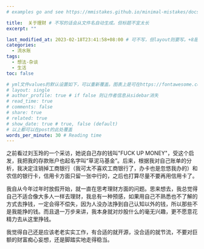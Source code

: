 ```yaml
---
# examples go and see https://mmistakes.github.io/minimal-mistakes/docs/quick-start-guide/

title:  关于理财 # 不写的话会从文件名自动生成。但标题不宜太长
excerpt: ""

last_modified_at: 2023-02-18T23:41:58+08:00 # 可不写，但layout则要写。+8是东八区
categories: 
  - 流水账
tags:
  - 想法-杂谈
  - 生活
toc: false

# yml文件values的默认设置如下，可以重新覆盖。图表上是可在https://fontawesome.com/start找
# layout: single
# author_profile: true # if false 则让作者信息从sidebar消失
# read_time: true
# comments: false
# share: true
# related: true
# show_date: true # true, false (default) 
# 以上都可以在post的此处覆盖  
words_per_minute: 30 # Reading time
---
```


之前看过刘玉玲的一个采访，她说自己存的钱叫"FUCK UP MONEY"，受这个启发，我把我的存款账户也起名字叫“草泥马基金”。后来，根据我对自己账单的分析，我决定注销掉工商银行（我可太不喜欢工商银行了，办卡也是忽悠我办的）和农信的银行卡，信用卡方面只留一张中行的，之后也打算尽量不要再用信用卡了。

<!-- 根据之前的情况，只看自己的生活支出，我平均每个月花三千三一定够了 -->

<!-- 2022-09-14 12:57:16
#Life/日记
我决定把我的存钱计划称为草泥马基金 -->

我自从今年过年时放假开始，就一直在思考理财方面的问题。思来想去，我总觉得自己不适合像大多人一样去理财，我总有一种预感，如果<!-- 碰基金、碰股票等等 -->用自己不熟悉也不了解的方式去挣钱，一定会得不偿失，因为人没办法挣到自己认知以外的钱，所以那些不是我能挣的钱。而且退一万步来讲，我本身就对炒股什么的毫无兴趣，更不愿意花精力去从这里挣钱。

<!-- 今天我得把这个问题做一个阶段性的关闭，我决定此后每个月掏出工资的15%左右为预算，拿来学或者精进一些技能，把钱投资在自己身上。至于其它的预算，根据目前的一些数据，应该是以工作的50%作为储蓄、15%为房租水电，20%包括了所有的衣食行和其他的一些必要支出 -->

我觉得自己还是应该老老实实工作，有合适的就开源，没合适的就节流，不要对巨额的财富痴心妄想，还是脚踏实地走得稳当。